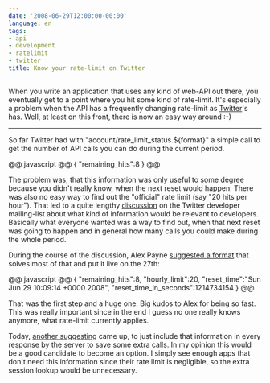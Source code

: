 ```yaml
---
date: '2008-06-29T12:00:00-00:00'
language: en
tags:
- api
- development
- ratelimit
- twitter
title: Know your rate-limit on Twitter
---
```



When you write an application that uses any kind of web-API out there, you eventually get to a point where you hit some kind of rate-limit. It's especially a problem when the API has a frequently changing rate-limit as [Twitter](http://twitter.com)'s has. Well, at least on this front, there is now an easy way around :-)


-------------------------------

So far Twitter had with "account/rate_limit_status.${format}" a simple call to get the number of API calls you can do during the current period.

@@ javascript @@
{
    "remaining_hits":8
}
@@

The problem was, that this information was only useful to some degree because you didn't really know, when the next reset would happen. There was also no easy way to find out the "official" rate limit (say "20 hits per hour"). That led to a quite lengthy [discussion](http://groups.google.com/group/twitter-development-talk/browse_thread/thread/12b81ff1c0f92cc6/0e0d7457216505c4) on the Twitter developer mailing-list about what kind of information would be relevant to developers. Basically what everyone wanted was a way to find out, when that next reset was going to happen and in general how many calls you could make during the whole period. 

During the course of the discussion, Alex Payne [suggested a format](http://groups.google.com/group/twitter-development-talk/msg/f2a911737ba2ef69) that solves most of that and put it live on the 27th:

@@ javascript @@
{
    "remaining_hits":8,
    "hourly_limit":20,
    "reset_time":"Sun Jun 29 10:09:14 +0000 2008",
    "reset_time_in_seconds":1214734154
}
@@

That was the first step and a huge one. Big kudos to Alex for being so fast. This was really important since in the end I guess no one really knows anymore, what rate-limit currently applies.

Today, [another suggesting](http://groups.google.com/group/twitter-development-talk/msg/6f3691c9c0bbb820) came up, to just include that information in every response by the server to save some extra calls. In my opinion this would be a good candidate to become an option. I simply see enough apps that don't need this information since their rate limit is negligible, so the extra session lookup would be unnecessary. 